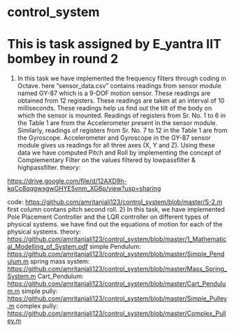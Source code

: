 # control_system
# This is task assigned by E_yantra IIT bombey in round 2
1) In this task we have implemented the frequency filters through coding in
Octave. here “sensor_data.csv” contains readings from sensor module named GY-87 which is a
9-DOF motion sensor. These readings are obtained from 12 registers. These readings are taken at an interval of 10 milliseconds. These readings help us find out the tilt of the body on which the sensor is mounted.
Readings of registers from Sr. No. 1 to 6 in the Table 1 are from the
Accelerometer present in the sensor module. Similarly, readings of registers from Sr. No. 7 to 12 in the Table 1 are from the Gyroscope. Accelerometer and Gyroscope in
the GY-87 sensor module gives us readings for all three axes (X, Y and Z). 
Using these data we have computed Pitch and Roll by implementing the concept of Complementary Filter on the values filtered by lowpassfilter & highpassfilter.
theory:

https://drive.google.com/file/d/12AXD9h-kqCc8qqgwxgwGHYE5vnm_XG6p/view?usp=sharing

code:
https://github.com/amritanjali123/control_system/blob/master/S-2.m
first column contans pitch second roll.
2) In this task, we have implemented Pole Placement Controller and the LQR
controller on different types of physical systems. we have find out the
equations of motion for each of the physical systems.
theory:
https://github.com/amritanjali123/control_system/blob/master/1_Mathematical_Modelling_of_System.pdf
simple Pendulum:
https://github.com/amritanjali123/control_system/blob/master/Simple_Pendulum.m
spring mass system:
https://github.com/amritanjali123/control_system/blob/master/Mass_Spring_System.m
Cart_Pendulum: 
https://github.com/amritanjali123/control_system/blob/master/Cart_Pendulum.m
simple pully:
https://github.com/amritanjali123/control_system/blob/master/Simple_Pulley.m
complex pully:
https://github.com/amritanjali123/control_system/blob/master/Complex_Pulley.m
